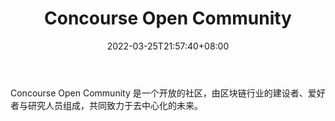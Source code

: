 ﻿---
weight: 
title: "Concourse Open Community"
description: "Concourse Open Community 是一个开放的社区，由区块链行业的建设者、爱好者与研究人员组成，共同致力于去中心化的未来"
date: 2022-03-25T21:57:40+08:00
lastmod: 2022-03-25T16:45:40+08:00
draft: false
authors: ["Metabd"]
featuredImage: "concourse-open-community.jpg"
link: ""
tags: ["元宇宙社区","Concourse Open Community"]
categories: ["navigation"]
navigation: ["元宇宙社区"]
lightgallery: true
toc: true
pinned: false
recommend: false
recommend1: false
---
Concourse Open Community 是一个开放的社区，由区块链行业的建设者、爱好者与研究人员组成，共同致力于去中心化的未来。
